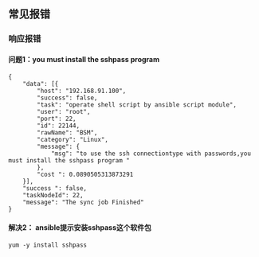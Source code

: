 
## 常见报错

### 响应报错
#### 问题1：you must install the sshpass program
```
{
	"data": [{
		"host": "192.168.91.100",
		"success": false,
		"task": "operate shell script by ansible script module",
		"user": "root",
		"port": 22,
		"id": 22144,
		"rawName": "BSM",
		"category": "Linux",
		"message": {
			"msg": "to use the ssh connectiontype with passwords,you must install the sshpass program "
		},
		"cost ": 0.0890505313873291
	}],
	"success ": false,
	"taskNodeId": 22,
	"message": "The sync job Finished"
}
```
#### 解决2： ansible提示安装sshpass这个软件包
```shell
yum -y install sshpass
```